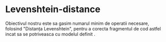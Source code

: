 # Levenshtein-distance
Obiectivul nostru este sa gasim numarul minim de operatii necesare, folosind "Distanța Levenshtein", pentru a corecta fragmentul de cod astfel incat sa se potriveasca  cu modelul definit .
